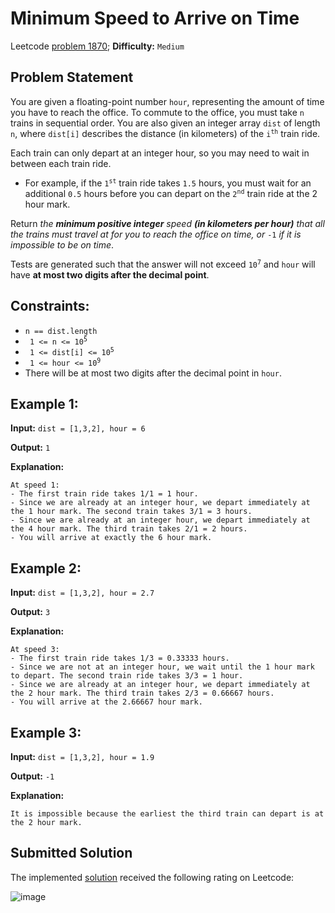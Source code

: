 # Minimum Speed to Arrive on Time

Leetcode [problem 1870](https://leetcode.com/problems/minimum-speed-to-arrive-on-time/); **Difficulty:** `Medium`

## Problem Statement

You are given a floating-point number `hour`, representing the amount of time you have to reach the office. To commute to the office, you must take `n` trains in sequential order. You are also given an integer array `dist` of length `n`, where `dist[i]` describes the distance (in kilometers) of the <code>i<sup>th</sup></code> train ride.

Each train can only depart at an integer hour, so you may need to wait in between each train ride.

- For example, if the <code>1<sup>st</sup></code> train ride takes `1.5` hours, you must wait for an additional `0.5` hours before you can depart on the <code>2<sup>nd</sup></code> train ride at the 2 hour mark.

Return _the **minimum positive integer** speed **(in kilometers per hour)** that all the trains must travel at for you to reach the office on time, or_ `-1` _if it is impossible to be on time_.

Tests are generated such that the answer will not exceed <code>10<sup>7</sup></code> and `hour` will have **at most two digits after the decimal point**.

## Constraints:

- `n == dist.length`
- <code> 1 <= n <= 10<sup>5</sup> </code>
- <code> 1 <= dist[i] <= 10<sup>5</sup> </code>
- <code> 1 <= hour <= 10<sup>9</sup> </code>
- There will be at most two digits after the decimal point in `hour`.

## Example 1:

**Input:** `dist = [1,3,2], hour = 6`

**Output:** `1`

**Explanation:**
```
At speed 1:
- The first train ride takes 1/1 = 1 hour.
- Since we are already at an integer hour, we depart immediately at the 1 hour mark. The second train takes 3/1 = 3 hours.
- Since we are already at an integer hour, we depart immediately at the 4 hour mark. The third train takes 2/1 = 2 hours.
- You will arrive at exactly the 6 hour mark.
```

## Example 2:

**Input:** `dist = [1,3,2], hour = 2.7`

**Output:** `3`

**Explanation:**
```
At speed 3:
- The first train ride takes 1/3 = 0.33333 hours.
- Since we are not at an integer hour, we wait until the 1 hour mark to depart. The second train ride takes 3/3 = 1 hour.
- Since we are already at an integer hour, we depart immediately at the 2 hour mark. The third train takes 2/3 = 0.66667 hours.
- You will arrive at the 2.66667 hour mark.
```

## Example 3:

**Input:** `dist = [1,3,2], hour = 1.9`

**Output:** `-1`

**Explanation:**
```
It is impossible because the earliest the third train can depart is at the 2 hour mark.
```

## Submitted Solution

The implemented [solution](solution.cpp) received the following rating on Leetcode:

![image](https://user-images.githubusercontent.com/33619581/127746560-6d1a44ef-6522-4174-b534-4b0eed65ecf2.png)
